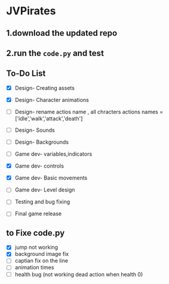 # JVPirates

## 1.download the updated repo 

## 2.run the `code.py` and test 

## To-Do List

- [x] Design- Creating assets
- [x] Design- Character animations
- [ ] Design- rename actios name , all chracters actions names = ['idle','walk','attack','death']
- [ ] Design- Sounds
- [ ] Design- Backgrounds
- [ ] Game dev- variables,indicators
- [x] Game dev- controls
- [x] Game dev- Basic movements
- [ ] Game dev- Level design 
- [ ] Testing and bug fixing
- [ ] Final game release


## to Fixe code.py
- [x] jump not working
- [x] background image fix
- [ ] captian fix on the line
- [ ] animation times
- [ ] health bug (not working dead action when health 0)
